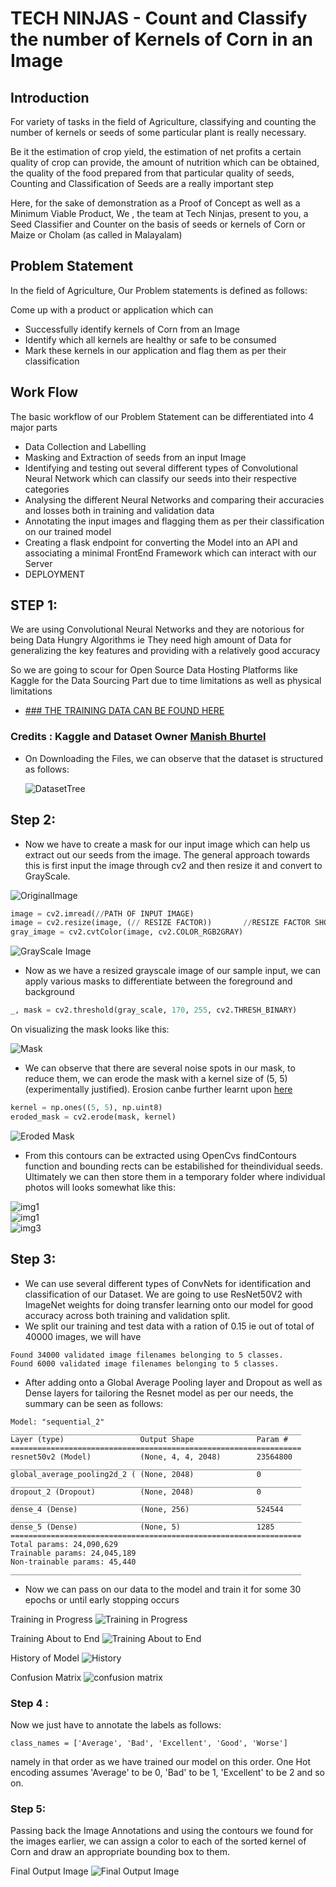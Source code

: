 # TECH NINJAS - Count and Classify the number of Kernels of Corn in an Image

## Introduction 

For variety of tasks in the field of Agriculture, classifying and counting the number of kernels or seeds of some particular plant is really necessary.

Be it the estimation of crop yield, the estimation of net profits a certain quality of crop can provide, the amount of nutrition which can be obtained, the quality of the food prepared from that particular quality of seeds, Counting and Classification of Seeds are a really important step

Here, for the sake of demonstration as a Proof of Concept as well as a Minimum Viable Product, We , the team at Tech Ninjas, present to you, a Seed Classifier and Counter on the basis of seeds or kernels of Corn or Maize or Cholam (as called in Malayalam)


## Problem Statement
In the field of Agriculture, Our Problem statements is defined as follows:

Come up with a product or application which can
- Successfully identify kernels of Corn from an Image
- Identify which all kernels are healthy or safe to be consumed
- Mark these kernels in our application and flag them as per their classification

## Work Flow 
The basic workflow of our Problem Statement can be differentiated into 4 major parts

- Data Collection and Labelling
- Masking and Extraction of seeds from an input Image
- Identifying and testing out several different types of  Convolutional Neural Network which can classify our seeds into their respective categories
- Analysing the different Neural Networks and comparing their accuracies and losses both in training and validation data
- Annotating the input images and flagging them as per their classification on our trained model
- Creating a flask endpoint for converting the Model into an API and associating a minimal FrontEnd Framework which can interact with our Server
- DEPLOYMENT


## STEP 1: 
We are using Convolutional Neural Networks and they are notorious for being Data Hungry Algorithms ie They need high amount of Data for generalizing the key features and providing with a relatively good accuracy

So we are going to scour for Open Source Data Hosting Platforms like Kaggle for the Data Sourcing Part due to time limitations as well as physical limitations

- [### THE TRAINING DATA CAN BE FOUND HERE](https://www.kaggle.com/zom8ie99/maize-seed)

### Credits : Kaggle and Dataset Owner [Manish Bhurtel](https://github.com/9characters)

- On Downloading the Files, we can observe that the dataset is structured as follows:

  ![DatasetTree](/UploadImages/DatasetTree.png)

## Step 2:
- Now we have to create a mask for our input image which can help us extract out our seeds from the image. The general approach towards this is first input the image through cv2 and then resize it and convert to GrayScale.

![OriginalImage](/UploadImages/OriginalImage.png)

```python
image = cv2.imread(//PATH OF INPUT IMAGE)
image = cv2.resize(image, (// RESIZE FACTOR))       //RESIZE FACTOR SHOULD BE FACTOR OF 16 LIKE 640 ETC
gray_image = cv2.cvtColor(image, cv2.COLOR_RGB2GRAY)
```
![GrayScale Image](/UploadImages/GrayscaleImage.png)

- Now as we have a resized grayscale image of our sample input, we can apply various masks to differentiate between the foreground and background 
```python
_, mask = cv2.threshold(gray_scale, 170, 255, cv2.THRESH_BINARY)
```
On visualizing the mask looks like this:

![Mask](/UploadImages/masknoerosion.png)

- We can observe that there are several noise spots in our mask, to reduce them, we can erode the mask with a kernel size of (5, 5)  (experimentally justified). Erosion canbe further learnt upon [here](https://www.geeksforgeeks.org/erosion-dilation-images-using-opencv-python/)
```python
kernel = np.ones((5, 5), np.uint8)
eroded_mask = cv2.erode(mask, kernel)
```

![Eroded Mask](/UploadImages/eroded_mask.png)

- From this contours can be extracted using OpenCvs findContours function and bounding rects can be estabilished for theindividual seeds. Ultimately we can then store them in a temporary folder where individual photos will looks somewhat like this:

![img1](/UploadImages/1.jpg)  
![img1](/UploadImages/2.jpg)    
![img3](/UploadImages/3.jpg)


## Step 3:
- We can use several different types of ConvNets for identification and classification of our Dataset. We are going to use ResNet50V2 with ImageNet weights for doing transfer learning onto our model for good accuracy across both training and validation split.
- We split our training and test data with a ration of 0.15 ie out of total of 40000 images, we will have 
```
Found 34000 validated image filenames belonging to 5 classes.
Found 6000 validated image filenames belonging to 5 classes.
```
- After adding onto a Global Average Pooling layer and Dropout as well as Dense layers for tailoring the Resnet model as per our needs, the summary can be seen as follows:
```
Model: "sequential_2"
_________________________________________________________________
Layer (type)                 Output Shape              Param #   
=================================================================
resnet50v2 (Model)           (None, 4, 4, 2048)        23564800  
_________________________________________________________________
global_average_pooling2d_2 ( (None, 2048)              0         
_________________________________________________________________
dropout_2 (Dropout)          (None, 2048)              0         
_________________________________________________________________
dense_4 (Dense)              (None, 256)               524544    
_________________________________________________________________
dense_5 (Dense)              (None, 5)                 1285      
=================================================================
Total params: 24,090,629
Trainable params: 24,045,189
Non-trainable params: 45,440
_________________________________________________________________
```

- Now we can pass on our data to the model and train it for some 30 epochs or until early stopping occurs

Training in Progress
![Training in Progress](/UploadImages/traininginprogress.jpg)


Training About to End
![Training About to End](/UploadImages/trainingabttoend.jpg)

History of Model
![History](/UploadImages/history.jpg)

Confusion Matrix
![confusion matrix](/UploadImages/confusionMatrix.jpg)

### Step 4 : 
Now we just have to annotate the labels as follows:
```
class_names = ['Average', 'Bad', 'Excellent', 'Good', 'Worse']
```
namely in that order as we have trained our model on this order. One Hot encoding assumes 'Average' to be 0, 'Bad' to be 1, 'Excellent' to be 2 and so on.

### Step 5:
Passing back the Image Annotations and using the contours we found for the images earlier, we can assign a color to each of the sorted kernel of Corn and draw an appropriate bounding box to them.

Final Output Image
![Final Output Image](/UploadImages/FinalImage.png)

